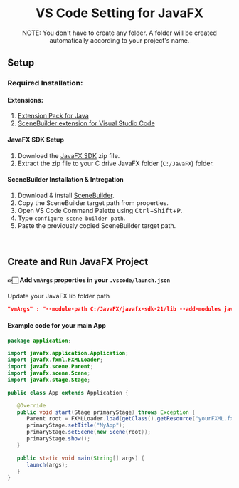 <h1 align="center">VS Code Setting for JavaFX</h1>

<p align="center">NOTE: You don't have to create any folder. A folder will be created automatically according to your project's name.</p>

## Setup

### Required Installation:

#### Extensions:

1. [Extension Pack for Java](https://marketplace.visualstudio.com/items?itemName=vscjava.vscode-java-pack)
2. [SceneBuilder extension for Visual Studio Code](https://marketplace.visualstudio.com/items?itemName=bilalekrem.scenebuilderextension)

#### JavaFX SDK Setup

1. Download the [JavaFX SDK](https://download2.gluonhq.com/openjfx/21/openjfx-21_windows-x64_bin-sdk.zip) zip file.
2. Extract the zip file to your C drive JavaFX folder (<code>C:/JavaFX</code>) folder.

#### SceneBuilder Installation & Intregation

1. Download & install [SceneBuilder](https://download2.gluonhq.com/scenebuilder/21.0.0/install/win/SceneBuilder-21.0.0.msi).
2. Copy the SceneBuilder target path from properties.
3. Open VS Code Command Palette using <kbd>Ctrl</kbd>+<kbd>Shift</kbd>+<kbd>P</kbd>.
4. Type <code>configure scene builder path</code>.
5. Paste the previously copied SceneBuilder target path.

<br/>

## Create and Run JavaFX Project

<!-- ```JSONC
{
   "java.project.sourcePaths": ["src"],
   "java.project.outputPath": "bin",
   "java.project.referencedLibraries": [
      "lib/**/*.jar",
      "C:/JavaFX/javafx-sdk-21/lib/javafx-swt.jar",
      "C:/JavaFX/javafx-sdk-21/lib/javafx.base.jar",
      "C:/JavaFX/javafx-sdk-21/lib/javafx.controls.jar",
      "C:/JavaFX/javafx-sdk-21/lib/javafx.fxml.jar",
      "C:/JavaFX/javafx-sdk-21/lib/javafx.graphics.jar",
      "C:/JavaFX/javafx-sdk-21/lib/javafx.media.jar",
      "C:/JavaFX/javafx-sdk-21/lib/javafx.swing.jar",
      "C:/JavaFX/javafx-sdk-21/lib/javafx.web.jar"
   ]
}
``` -->

#### 👉🏻 Add <code>vmArgs</code> properties in your <code>.vscode/launch.json</code>

Update your JavaFX lib folder path

```JSON
"vmArgs" : "--module-path C:/JavaFX/javafx-sdk-21/lib --add-modules javafx.controls,javafx.fxml"
```

#### Example code for your main App

```Java
package application;

import javafx.application.Application;
import javafx.fxml.FXMLLoader;
import javafx.scene.Parent;
import javafx.scene.Scene;
import javafx.stage.Stage;

public class App extends Application {

   @Override
   public void start(Stage primaryStage) throws Exception {
      Parent root = FXMLLoader.load(getClass().getResource("yourFXML.fxml"));
      primaryStage.setTitle("MyApp");
      primaryStage.setScene(new Scene(root));
      primaryStage.show();
   }

   public static void main(String[] args) {
      launch(args);
   }
}
```
